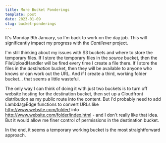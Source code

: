 ```yaml
---
title: More Bucket Ponderings
template: post
date: 2023-01-09
slug: bucket-ponderings
---
```

It's Monday 9th January, so I'm back to work on the day job. This will significantly impact my progress with the *Cantilever* project.

I'm still thinking about my issues with S3 buckets and where to store the temporary files. If I store the temporary files in the _source_ bucket, then the FileUploadHandler will be fired every time I create a file there. If I store the files in the _destination_ bucket, then they will be available to anyone who knows or can work out the URL. And if I create a third, working folder bucket... that seems a little wasteful.

The only way I can think of doing it with just two buckets is to turn off website hosting for the destination bucket, then set up a Cloudfront distribution as my public route into the content. But I'd probably need to add Lambda@Edge functions to convert URLs like http://www.website.com/folder/ into http://www.website.com/folder/index.html - and I don't really like that idea. But it would allow me finer control of permissions in the destination bucket.

In the end, it seems a temporary working bucket is the most straightforward approach.
